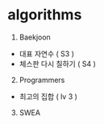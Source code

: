 # algorithms

1. Baekjoon
  - 대표 자연수 ( S3 )
  - 체스판 다시 칠하기 ( S4 )

2. Programmers
  - 최고의 집합 ( lv 3 )

3. SWEA


